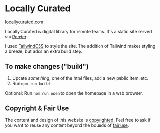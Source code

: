 # Locally Curated

[locallycurated.com](https://locallycurated.com)

Locally Curated is digital library for remote teams. It's a static site served via [Render](https://render.com).

I used [TailwindCSS](https://tailwindcss.com) to style the site. The addition of Tailwind makes styling a breeze, but 
adds an extra build step. 


## To make changes ("build")

1. Update *something*, one of the html files, add a new public item, etc.
2. Run `npm run build`

Optional: 
Run `npm run open` to open the homepage in a web browser.


## Copyright & Fair Use

The content and design of this website is [copyrighted](https://www.copyright.gov/help/faq/faq-general.html#mywork). Feel 
free to ask if you want to reuse any content beyond the bounds of [fair use](https://www.copyright.gov/fair-use/more-info.html).
